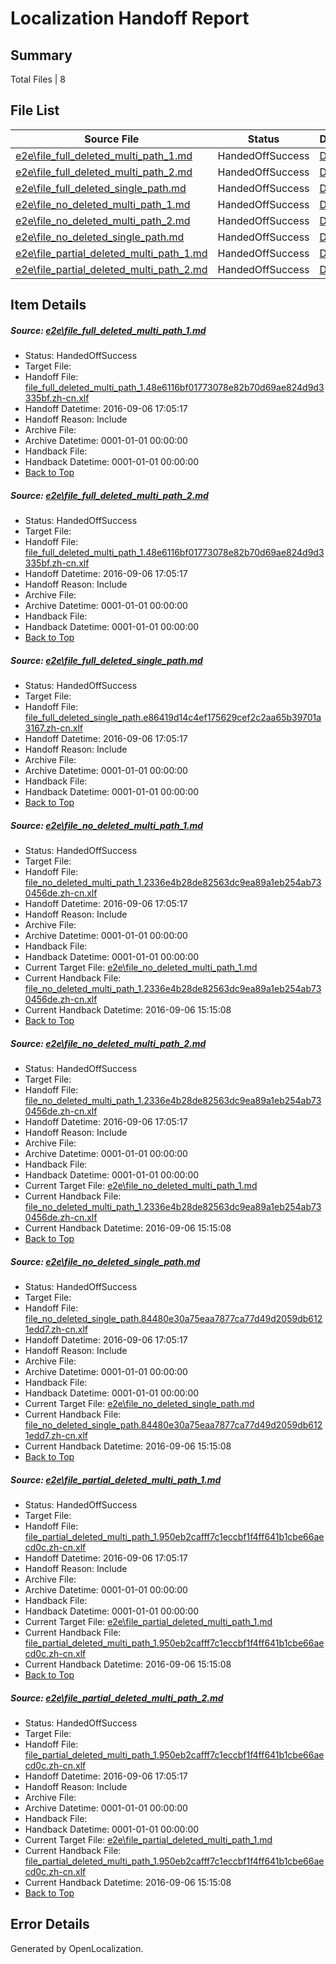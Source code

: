 # <a name='report-top'></a> Localization Handoff Report

## Summary
 Total Files | 8

## File List
 Source File | Status | Details 
 ----------- | ------ | ------- 
 [e2e\file_full_deleted_multi_path_1.md](https://github.com/OpenLocalizationTestOrg/ol-test0/blob/82f79ef2fdf55ed2ea59a34cc0b29806d1def977/e2e/file_full_deleted_multi_path_1.md) | HandedOffSuccess | [Details](#eecc947d2936c32f2728cc60c9ef5ce8d23bb4561)
 [e2e\file_full_deleted_multi_path_2.md](https://github.com/OpenLocalizationTestOrg/ol-test0/blob/82f79ef2fdf55ed2ea59a34cc0b29806d1def977/e2e/file_full_deleted_multi_path_2.md) | HandedOffSuccess | [Details](#eecc947d2936c32f2728cc60c9ef5ce8d23bb4562)
 [e2e\file_full_deleted_single_path.md](https://github.com/OpenLocalizationTestOrg/ol-test0/blob/82f79ef2fdf55ed2ea59a34cc0b29806d1def977/e2e/file_full_deleted_single_path.md) | HandedOffSuccess | [Details](#193e5a959efee65ca5b357a997f98ec9fd41eda53)
 [e2e\file_no_deleted_multi_path_1.md](https://github.com/OpenLocalizationTestOrg/ol-test0/blob/82f79ef2fdf55ed2ea59a34cc0b29806d1def977/e2e/file_no_deleted_multi_path_1.md) | HandedOffSuccess | [Details](#44ded39be64d655a9329e90db241d178cb8a18884)
 [e2e\file_no_deleted_multi_path_2.md](https://github.com/OpenLocalizationTestOrg/ol-test0/blob/82f79ef2fdf55ed2ea59a34cc0b29806d1def977/e2e/file_no_deleted_multi_path_2.md) | HandedOffSuccess | [Details](#44ded39be64d655a9329e90db241d178cb8a18885)
 [e2e\file_no_deleted_single_path.md](https://github.com/OpenLocalizationTestOrg/ol-test0/blob/82f79ef2fdf55ed2ea59a34cc0b29806d1def977/e2e/file_no_deleted_single_path.md) | HandedOffSuccess | [Details](#f83fe6d26e38d88785186fb37876e23d0b5083836)
 [e2e\file_partial_deleted_multi_path_1.md](https://github.com/OpenLocalizationTestOrg/ol-test0/blob/82f79ef2fdf55ed2ea59a34cc0b29806d1def977/e2e/file_partial_deleted_multi_path_1.md) | HandedOffSuccess | [Details](#abbe537f895b8da557c18c0f8d02f9c17cbdb5307)
 [e2e\file_partial_deleted_multi_path_2.md](https://github.com/OpenLocalizationTestOrg/ol-test0/blob/82f79ef2fdf55ed2ea59a34cc0b29806d1def977/e2e/file_partial_deleted_multi_path_2.md) | HandedOffSuccess | [Details](#abbe537f895b8da557c18c0f8d02f9c17cbdb5308)

## Item Details
##### <a name='eecc947d2936c32f2728cc60c9ef5ce8d23bb4561'></a> Source: [e2e\file_full_deleted_multi_path_1.md](https://github.com/OpenLocalizationTestOrg/ol-test0/blob/82f79ef2fdf55ed2ea59a34cc0b29806d1def977/e2e/file_full_deleted_multi_path_1.md)
* Status: HandedOffSuccess
* Target File: 
* Handoff File: [file_full_deleted_multi_path_1.48e6116bf01773078e82b70d69ae824d9d3335bf.zh-cn.xlf](https://github.com/OpenLocalizationTestOrg/ol-test0-handoff/blob/3c8216d5a2b8f06052b5cb05ca8e86797525a344/ol-handoff/OpenLocalizationTestOrg/ol-test0-zhcn/ci/mt/file_full_deleted_multi_path_1.48e6116bf01773078e82b70d69ae824d9d3335bf.zh-cn.xlf)
* Handoff Datetime: 2016-09-06 17:05:17
* Handoff Reason: Include
* Archive File: 
* Archive Datetime: 0001-01-01 00:00:00
* Handback File: 
* Handback Datetime: 0001-01-01 00:00:00
* [Back to Top](#report-top)

##### <a name='eecc947d2936c32f2728cc60c9ef5ce8d23bb4562'></a> Source: [e2e\file_full_deleted_multi_path_2.md](https://github.com/OpenLocalizationTestOrg/ol-test0/blob/82f79ef2fdf55ed2ea59a34cc0b29806d1def977/e2e/file_full_deleted_multi_path_2.md)
* Status: HandedOffSuccess
* Target File: 
* Handoff File: [file_full_deleted_multi_path_1.48e6116bf01773078e82b70d69ae824d9d3335bf.zh-cn.xlf](https://github.com/OpenLocalizationTestOrg/ol-test0-handoff/blob/3c8216d5a2b8f06052b5cb05ca8e86797525a344/ol-handoff/OpenLocalizationTestOrg/ol-test0-zhcn/ci/mt/file_full_deleted_multi_path_1.48e6116bf01773078e82b70d69ae824d9d3335bf.zh-cn.xlf)
* Handoff Datetime: 2016-09-06 17:05:17
* Handoff Reason: Include
* Archive File: 
* Archive Datetime: 0001-01-01 00:00:00
* Handback File: 
* Handback Datetime: 0001-01-01 00:00:00
* [Back to Top](#report-top)

##### <a name='193e5a959efee65ca5b357a997f98ec9fd41eda53'></a> Source: [e2e\file_full_deleted_single_path.md](https://github.com/OpenLocalizationTestOrg/ol-test0/blob/82f79ef2fdf55ed2ea59a34cc0b29806d1def977/e2e/file_full_deleted_single_path.md)
* Status: HandedOffSuccess
* Target File: 
* Handoff File: [file_full_deleted_single_path.e86419d14c4ef175629cef2c2aa65b39701a3167.zh-cn.xlf](https://github.com/OpenLocalizationTestOrg/ol-test0-handoff/blob/3c8216d5a2b8f06052b5cb05ca8e86797525a344/ol-handoff/OpenLocalizationTestOrg/ol-test0-zhcn/ci/mt/file_full_deleted_single_path.e86419d14c4ef175629cef2c2aa65b39701a3167.zh-cn.xlf)
* Handoff Datetime: 2016-09-06 17:05:17
* Handoff Reason: Include
* Archive File: 
* Archive Datetime: 0001-01-01 00:00:00
* Handback File: 
* Handback Datetime: 0001-01-01 00:00:00
* [Back to Top](#report-top)

##### <a name='44ded39be64d655a9329e90db241d178cb8a18884'></a> Source: [e2e\file_no_deleted_multi_path_1.md](https://github.com/OpenLocalizationTestOrg/ol-test0/blob/82f79ef2fdf55ed2ea59a34cc0b29806d1def977/e2e/file_no_deleted_multi_path_1.md)
* Status: HandedOffSuccess
* Target File: 
* Handoff File: [file_no_deleted_multi_path_1.2336e4b28de82563dc9ea89a1eb254ab730456de.zh-cn.xlf](https://github.com/OpenLocalizationTestOrg/ol-test0-handoff/blob/3c8216d5a2b8f06052b5cb05ca8e86797525a344/ol-handoff/OpenLocalizationTestOrg/ol-test0-zhcn/ci/mt/file_no_deleted_multi_path_1.2336e4b28de82563dc9ea89a1eb254ab730456de.zh-cn.xlf)
* Handoff Datetime: 2016-09-06 17:05:17
* Handoff Reason: Include
* Archive File: 
* Archive Datetime: 0001-01-01 00:00:00
* Handback File: 
* Handback Datetime: 0001-01-01 00:00:00
* Current Target File: [e2e\file_no_deleted_multi_path_1.md](https://github.com/OpenLocalizationTestOrg/ol-test0-zhcn/blob/6254b4f72c2e10ba018d19a04295afd28e83d594/e2e/file_no_deleted_multi_path_1.md)
* Current Handback File: [file_no_deleted_multi_path_1.2336e4b28de82563dc9ea89a1eb254ab730456de.zh-cn.xlf](https://github.com/OpenLocalizationTestOrg/ol-test0-handback/blob/663e1aaa25606da60fc472a8d962eb8ac1696243/ol-handback/OpenLocalizationTestOrg/ol-test0-zhcn/ci/mt/file_no_deleted_multi_path_1.2336e4b28de82563dc9ea89a1eb254ab730456de.zh-cn.xlf)
* Current Handback Datetime: 2016-09-06 15:15:08
* [Back to Top](#report-top)

##### <a name='44ded39be64d655a9329e90db241d178cb8a18885'></a> Source: [e2e\file_no_deleted_multi_path_2.md](https://github.com/OpenLocalizationTestOrg/ol-test0/blob/82f79ef2fdf55ed2ea59a34cc0b29806d1def977/e2e/file_no_deleted_multi_path_2.md)
* Status: HandedOffSuccess
* Target File: 
* Handoff File: [file_no_deleted_multi_path_1.2336e4b28de82563dc9ea89a1eb254ab730456de.zh-cn.xlf](https://github.com/OpenLocalizationTestOrg/ol-test0-handoff/blob/3c8216d5a2b8f06052b5cb05ca8e86797525a344/ol-handoff/OpenLocalizationTestOrg/ol-test0-zhcn/ci/mt/file_no_deleted_multi_path_1.2336e4b28de82563dc9ea89a1eb254ab730456de.zh-cn.xlf)
* Handoff Datetime: 2016-09-06 17:05:17
* Handoff Reason: Include
* Archive File: 
* Archive Datetime: 0001-01-01 00:00:00
* Handback File: 
* Handback Datetime: 0001-01-01 00:00:00
* Current Target File: [e2e\file_no_deleted_multi_path_1.md](https://github.com/OpenLocalizationTestOrg/ol-test0-zhcn/blob/6254b4f72c2e10ba018d19a04295afd28e83d594/e2e/file_no_deleted_multi_path_1.md)
* Current Handback File: [file_no_deleted_multi_path_1.2336e4b28de82563dc9ea89a1eb254ab730456de.zh-cn.xlf](https://github.com/OpenLocalizationTestOrg/ol-test0-handback/blob/663e1aaa25606da60fc472a8d962eb8ac1696243/ol-handback/OpenLocalizationTestOrg/ol-test0-zhcn/ci/mt/file_no_deleted_multi_path_1.2336e4b28de82563dc9ea89a1eb254ab730456de.zh-cn.xlf)
* Current Handback Datetime: 2016-09-06 15:15:08
* [Back to Top](#report-top)

##### <a name='f83fe6d26e38d88785186fb37876e23d0b5083836'></a> Source: [e2e\file_no_deleted_single_path.md](https://github.com/OpenLocalizationTestOrg/ol-test0/blob/82f79ef2fdf55ed2ea59a34cc0b29806d1def977/e2e/file_no_deleted_single_path.md)
* Status: HandedOffSuccess
* Target File: 
* Handoff File: [file_no_deleted_single_path.84480e30a75eaa7877ca77d49d2059db6121edd7.zh-cn.xlf](https://github.com/OpenLocalizationTestOrg/ol-test0-handoff/blob/3c8216d5a2b8f06052b5cb05ca8e86797525a344/ol-handoff/OpenLocalizationTestOrg/ol-test0-zhcn/ci/mt/file_no_deleted_single_path.84480e30a75eaa7877ca77d49d2059db6121edd7.zh-cn.xlf)
* Handoff Datetime: 2016-09-06 17:05:17
* Handoff Reason: Include
* Archive File: 
* Archive Datetime: 0001-01-01 00:00:00
* Handback File: 
* Handback Datetime: 0001-01-01 00:00:00
* Current Target File: [e2e\file_no_deleted_single_path.md](https://github.com/OpenLocalizationTestOrg/ol-test0-zhcn/blob/6254b4f72c2e10ba018d19a04295afd28e83d594/e2e/file_no_deleted_single_path.md)
* Current Handback File: [file_no_deleted_single_path.84480e30a75eaa7877ca77d49d2059db6121edd7.zh-cn.xlf](https://github.com/OpenLocalizationTestOrg/ol-test0-handback/blob/663e1aaa25606da60fc472a8d962eb8ac1696243/ol-handback/OpenLocalizationTestOrg/ol-test0-zhcn/ci/mt/file_no_deleted_single_path.84480e30a75eaa7877ca77d49d2059db6121edd7.zh-cn.xlf)
* Current Handback Datetime: 2016-09-06 15:15:08
* [Back to Top](#report-top)

##### <a name='abbe537f895b8da557c18c0f8d02f9c17cbdb5307'></a> Source: [e2e\file_partial_deleted_multi_path_1.md](https://github.com/OpenLocalizationTestOrg/ol-test0/blob/82f79ef2fdf55ed2ea59a34cc0b29806d1def977/e2e/file_partial_deleted_multi_path_1.md)
* Status: HandedOffSuccess
* Target File: 
* Handoff File: [file_partial_deleted_multi_path_1.950eb2cafff7c1eccbf1f4ff641b1cbe66aecd0c.zh-cn.xlf](https://github.com/OpenLocalizationTestOrg/ol-test0-handoff/blob/3c8216d5a2b8f06052b5cb05ca8e86797525a344/ol-handoff/OpenLocalizationTestOrg/ol-test0-zhcn/ci/mt/file_partial_deleted_multi_path_1.950eb2cafff7c1eccbf1f4ff641b1cbe66aecd0c.zh-cn.xlf)
* Handoff Datetime: 2016-09-06 17:05:17
* Handoff Reason: Include
* Archive File: 
* Archive Datetime: 0001-01-01 00:00:00
* Handback File: 
* Handback Datetime: 0001-01-01 00:00:00
* Current Target File: [e2e\file_partial_deleted_multi_path_1.md](https://github.com/OpenLocalizationTestOrg/ol-test0-zhcn/blob/6254b4f72c2e10ba018d19a04295afd28e83d594/e2e/file_partial_deleted_multi_path_1.md)
* Current Handback File: [file_partial_deleted_multi_path_1.950eb2cafff7c1eccbf1f4ff641b1cbe66aecd0c.zh-cn.xlf](https://github.com/OpenLocalizationTestOrg/ol-test0-handback/blob/663e1aaa25606da60fc472a8d962eb8ac1696243/ol-handback/OpenLocalizationTestOrg/ol-test0-zhcn/ci/mt/file_partial_deleted_multi_path_1.950eb2cafff7c1eccbf1f4ff641b1cbe66aecd0c.zh-cn.xlf)
* Current Handback Datetime: 2016-09-06 15:15:08
* [Back to Top](#report-top)

##### <a name='abbe537f895b8da557c18c0f8d02f9c17cbdb5308'></a> Source: [e2e\file_partial_deleted_multi_path_2.md](https://github.com/OpenLocalizationTestOrg/ol-test0/blob/82f79ef2fdf55ed2ea59a34cc0b29806d1def977/e2e/file_partial_deleted_multi_path_2.md)
* Status: HandedOffSuccess
* Target File: 
* Handoff File: [file_partial_deleted_multi_path_1.950eb2cafff7c1eccbf1f4ff641b1cbe66aecd0c.zh-cn.xlf](https://github.com/OpenLocalizationTestOrg/ol-test0-handoff/blob/3c8216d5a2b8f06052b5cb05ca8e86797525a344/ol-handoff/OpenLocalizationTestOrg/ol-test0-zhcn/ci/mt/file_partial_deleted_multi_path_1.950eb2cafff7c1eccbf1f4ff641b1cbe66aecd0c.zh-cn.xlf)
* Handoff Datetime: 2016-09-06 17:05:17
* Handoff Reason: Include
* Archive File: 
* Archive Datetime: 0001-01-01 00:00:00
* Handback File: 
* Handback Datetime: 0001-01-01 00:00:00
* Current Target File: [e2e\file_partial_deleted_multi_path_1.md](https://github.com/OpenLocalizationTestOrg/ol-test0-zhcn/blob/6254b4f72c2e10ba018d19a04295afd28e83d594/e2e/file_partial_deleted_multi_path_1.md)
* Current Handback File: [file_partial_deleted_multi_path_1.950eb2cafff7c1eccbf1f4ff641b1cbe66aecd0c.zh-cn.xlf](https://github.com/OpenLocalizationTestOrg/ol-test0-handback/blob/663e1aaa25606da60fc472a8d962eb8ac1696243/ol-handback/OpenLocalizationTestOrg/ol-test0-zhcn/ci/mt/file_partial_deleted_multi_path_1.950eb2cafff7c1eccbf1f4ff641b1cbe66aecd0c.zh-cn.xlf)
* Current Handback Datetime: 2016-09-06 15:15:08
* [Back to Top](#report-top)


## Error Details

Generated by OpenLocalization.
